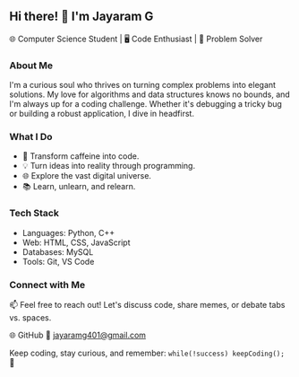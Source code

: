 ## Hi there! 👋 I'm Jayaram G

🌐 Computer Science Student | 🖥️ Code Enthusiast | 🌟 Problem Solver

### About Me

I'm a curious soul who thrives on turning complex problems into elegant solutions. 
My love for algorithms and data structures knows no bounds, and I'm always up for a coding challenge. 
Whether it's debugging a tricky bug or building a robust application, I dive in headfirst.

### What I Do

- 🚀 Transform caffeine into code.
- 💡 Turn ideas into reality through programming.
- 🌐 Explore the vast digital universe.
- 📚 Learn, unlearn, and relearn.

### Tech Stack

- Languages: Python, C++
- Web: HTML, CSS, JavaScript
- Databases: MySQL
- Tools: Git, VS Code

### Connect with Me

📫 Feel free to reach out! Let's discuss code, share memes, or debate tabs vs. spaces.

🌐 GitHub
📧 jayaramg401@gmail.com

Keep coding, stay curious, and remember: `while(!success) keepCoding();` 🚀

